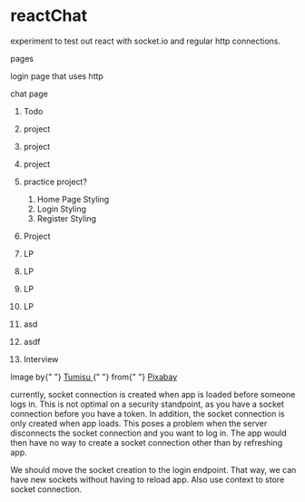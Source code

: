 # reactChat
experiment to test out react with socket.io and regular http connections.

pages

login page that uses http

chat page

1. Todo


6. project
7. project
8. project
9. practice project?
   1.  Home Page Styling
   2.  Login Styling
   3.  Register Styling
10. Project
11. LP
12. LP
13. LP
14. LP
15. asd
16. asdf
17. Interview


Image by{" "}
      <a href="https://pixabay.com/users/Tumisu-148124/?utm_source=link-attribution&amp;utm_medium=referral&amp;utm_campaign=image&amp;utm_content=3012138">
        Tumisu
      </a>{" "}
      from{" "}
      <a href="https://pixabay.com/?utm_source=link-attribution&amp;utm_medium=referral&amp;utm_campaign=image&amp;utm_content=3012138">
        Pixabay
      </a>

currently, socket connection is created when app is loaded before
someone logs in. This is not optimal on a security standpoint, as you
have a socket connection before you have a token. In addition, the
socket connection is only created when app loads.  This poses a
problem when the server disconnects the socket connection and you want
to log in.  The app would then have no way to create a socket
connection other than by refreshing app.

We should move the socket creation to the login endpoint.  That way,
we can have new sockets without having to reload app.  Also use
context to store socket connection.